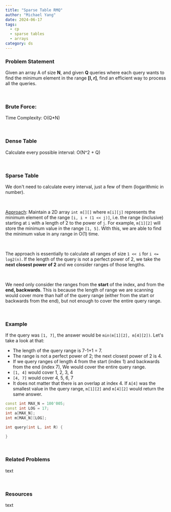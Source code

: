```yaml
---
title: "Sparse Table RMQ"
author: "Michael Yang"
date: 2024-06-17
tags:
  - cp
  - sparse tables
  - arrays
category: ds
---
```


### Problem Statement

Given an array A of size **N**, and given **Q** queries where each query wants to find the minimum element in the range **[l, r]**, find an efficient way to process all the queries.

<br>

### Brute Force:

Time Complexity: O(Q\*N)

<br>

### Dense Table

Calculate every possible interval: O(N^2 + Q)

<br>

### Sparse Table

We don't need to calculate every interval, just a few of them (logarithmic in number).

<br>

<u>Approach</u>: Maintain a 2D array `int m[][]` where `m[i][j]` represents the minimum element of the range `[i, i + (1 << j)]`, i.e. the range (inclusive) starting at `i` with a length of 2 to the power of `j`. For example, `m[1][2]` will store the minimum value in the range `[1, 5]`. With this, we are able to find the minimum value in any range in O(1) time.

<br>

The approach is essentially to calculate all ranges of size `1 << i` for `i <= log2(n)`. If the length of the query is not a perfect power of 2, we take the **next closest power of 2** and we consider ranges of those lengths.

<br>

We need only consider the ranges from the **start** of the index, and from the **end, backwards**. This is because the length of range we are scanning would cover more than half of the query range (either from the start or backwards from the end), but not enough to cover the entire query range.

<br>

### Example

If the query was `[1, 7]`, the answer would be `min(m[1][2], m[4][2])`. Let's take a look at that:

- The length of the query range is 7-1+1 = 7.
- The range is not a perfect power of 2; the next closest power of 2 is 4.
- If we query ranges of length 4 from the start (index 1) and backwards from the end (index 7), We would cover the entire query range.
- `[1, 4]` would cover 1, 2, 3, 4
- `[4, 7]` would cover 4, 5, 6, 7
- It does not matter that there is an overlap at index 4. If `A[4]` was the smallest value in the query range, `m[1][2]` and `m[4][2]` would return the same answer.

```cpp
const int MAX_N = 100'005;
const int LOG = 17;
int a[MAX_N];
int m[MAX_N][LOG];

int query(int L, int R) {

}
```

<br>

### Related Problems

text

<br>

### Resources

text

